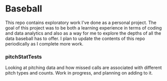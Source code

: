 # Baseball

This repo contains exploratory work I've done as a personal project. The goal of this project was to be both a learning experience in terms of coding and data analytics and also as a way for me to explore the depths of all the data baseball has to offer. I plan to update the contents of this repo periodically as I complete more work.


### pitchStatTests

Looking at pitching data and how missed calls are associated with different pitch types and counts. Work in progress, and planning on adding to it.
